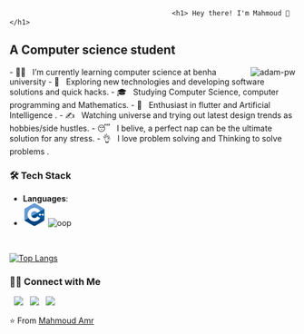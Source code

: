                                             <h1> Hey there! I'm Mahmoud 👋 </h1>
<h2> A Computer science student  </h2>
<p><img align="right" src="https://github.com/Adam-pw/Adam-pw/blob/main/animation_500_kxa883sd.gif" alt="adam-pw" /></p>
- 👨‍💻 &nbsp; I’m currently learning computer science at benha university
- 🤔 &nbsp; Exploring new technologies and developing software solutions and quick hacks.
- 🎓 &nbsp; Studying Computer Science, computer programming and Mathematics.
- 🌱 &nbsp; Enthusiast in flutter and Artificial Intelligence .
- ✍️ &nbsp; Watching universe and trying out latest design trends as hobbies/side hustles.
- 😴 &nbsp; I belive, a perfect nap can be the ultimate solution for any stress. 
- 👌 &nbsp; I love problem solving and Thinking to solve problems .

<h3>🛠 Tech Stack</h3>



- **Languages**:
-  <img src="https://raw.githubusercontent.com/devicons/devicon/master/icons/cplusplus/cplusplus-original.svg"    
      alt="cplusplus" width="40" height="40" /> 
    ![oop](https://img.shields.io/badge/opp%20-%232370ED.svg?style=for-the-badge&logo=c%2B%2B&logoColor=white)
   
    

<br>   

[![Top Langs](https://github-readme-stats.vercel.app/api/top-langs/?username=kumawatlalit912&layout=compact&text_color=daf7dc&bg_color=151515)](https://github.com/kumawatlalit912/github-readme-stats)
<br>

<h3> 🤝🏻 Connect with Me </h3>
&nbsp; <a href="https://www.instagram.com/mahmodamr500/" target="_blank" rel="noopener noreferrer"><img src="https://img.icons8.com/plasticine/100/000000/instagram-new.png" width="50" /></a>  
&nbsp; <a href="https://www.linkedin.com/in/mahmoud-amr-b557bb249/" target="_blank" rel="noopener noreferrer"><img src="https://img.icons8.com/plasticine/100/000000/linkedin.png" width="50" /></a>
&nbsp; <a href="mailto:mahmodamr500&gmail.com" target="_blank" rel="noopener noreferrer"><img src="https://img.icons8.com/plasticine/100/000000/gmail.png"  width="50" /></a>
</p>

⭐️ From [Mahmoud Amr](https://github.com/mahmod5000)

